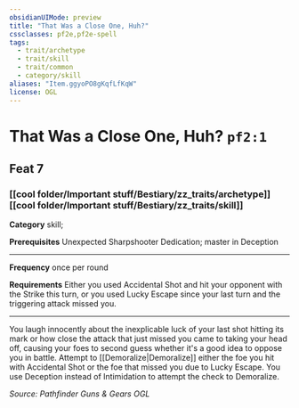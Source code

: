 ```yaml
---
obsidianUIMode: preview
title: "That Was a Close One, Huh?"
cssclasses: pf2e,pf2e-spell
tags:
  - trait/archetype
  - trait/skill
  - trait/common
  - category/skill
aliases: "Item.ggyoPO8gKqfLfKqW"
license: OGL
---
```

# That Was a Close One, Huh? `pf2:1`
## Feat 7
### [[cool folder/Important stuff/Bestiary/zz_traits/archetype]][[cool folder/Important stuff/Bestiary/zz_traits/skill]]

**Category** skill; 



**Prerequisites** Unexpected Sharpshooter Dedication; master in Deception
* * *
**Frequency** once per round

**Requirements** Either you used Accidental Shot and hit your opponent with the Strike this turn, or you used Lucky Escape since your last turn and the triggering attack missed you.

* * *

You laugh innocently about the inexplicable luck of your last shot hitting its mark or how close the attack that just missed you came to taking your head off, causing your foes to second guess whether it's a good idea to oppose you in battle. Attempt to [[Demoralize|Demoralize]] either the foe you hit with Accidental Shot or the foe that missed you due to Lucky Escape. You use Deception instead of Intimidation to attempt the check to Demoralize.

*Source: Pathfinder Guns & Gears*
*OGL*